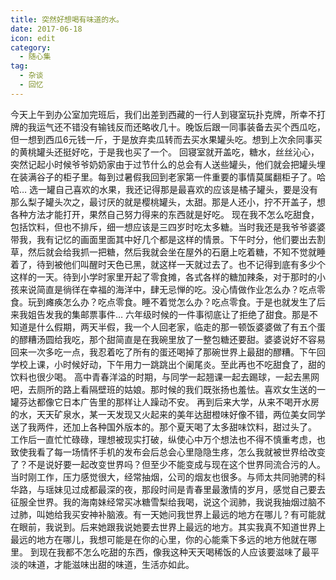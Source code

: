 ```yaml
---
title: 突然好想喝有味道的水。
date: 2017-06-18
icon: edit
category:
  - 随心集
tag:
  - 杂谈
  - 回忆
---
```

今天上午到办公室加完班后，我们出差到西藏的一行人到寝室玩扑克牌，所幸不打牌的我运气还不错没有输钱反而还略收几十。晚饭后跟一同事装备去买个西瓜吃，但一想到西瓜6元钱一斤，于是放弃卖瓜转而去买水果罐头吃。想到上次余同事买的黄桃罐头还挺好吃，于是我也买了一个。
         回寝室就开盖吃，糖水，丝丝沁心，突然记起小时候爷爷奶奶家由于过节什么的总会有人送些罐头，他们就会把罐头埋在装满谷子的柜子里。每到过暑假我回到老家第一件重要的事情莫属翻柜子了。哈哈… 选一罐自己喜欢的水果，我还记得那是最喜欢的应该是橘子罐头，要是没有那么梨子罐头次之，最讨厌的就是樱桃罐头，太甜。那是人还小，拧不开盖子，想各种方法才能打开，果然自己努力得来的东西就是好吃。
         现在我不怎么吃甜食，包括饮料，但也不排斥，细一想应该是三四岁时吃太多糖。当时我还是我爷爷婆婆带我，我有记忆的画面里面其中好几个都是这样的情景。下午时分，他们要出去割草，然后就会给我抓一把糖，然后我就会坐在屋外的石磨上吃着糖，不知不觉就睡着了，待到被他们叫醒时天色已黑，就这样一天就过去了。也不记得到底有多少个这样的一天。待到小学时家里开起了零食摊，各式各样的糖加辣条，对于那时的小孩来说简直是徜徉在幸福的海洋中，肆无忌惮的吃。没心情做作业怎么办？吃点零食。玩到瘫痪怎么办？吃点零食。睡不着觉怎么办？吃点零食。于是也就发生了后来我姐告发我的集邮票事件…
        六年级时候的一件事彻底让了拒绝了甜食。那是不知道是什么假期，两天半假，我一个人回老家，临走的那一顿饭婆婆做了有五个蛋的醪糟汤圆给我吃，那个甜简直是在我碗里放了一整包糖还要甜。婆婆说好不容易回来一次多吃一点，我忍着吃了所有的蛋还喝掉了那碗世界上最甜的醪糟。下午回学校上课，小时候好动，下午用力一跳跳出个阑尾炎。至此再也不吃甜食了，甜的饮料也很少喝。
        高中青春洋溢的时期，与同学一起翘课一起去踢球，一起去黑网吧，去厕所的路上看隔壁班的姑娘。那时候的我们既张扬也羞怯。喜欢女生送的一罐芬达都像它日本广告里的那样让人躁动不安。
        再到后来大学，从来不喝开水房的水，天天矿泉水，某一天发现又火起来的美年达甜橙味好像不错，两位美女同学送了我两件，还加上各种国外版本的。那个夏天喝了太多甜味饮料，甜过头了。
        工作后一直忙忙碌碌，理想被现实打破，纵使心中万个想法也不得不慎重考虑，也致使我看了每一场情怀手机的发布会后总会心里隐隐生疼，怎么我就被世界给改变了？不是说好要一起改变世界吗？但至少不能变成与现在这个世界同流合污的人。当时刚工作，压力感觉很大，经常抽烟，公司的烟友也很多。与师太共同驰骋的科华路，与瑶妹见过成都最深的夜，那段时间是青春里最激情的岁月，感觉自己要去征服全世界。我的海南妹经常买冰糖雪梨给我喝，说这个润肺，我说我抽烟过脑不过肺，叫她给我买安神补脑液。有一天她问我世界上最远的地方在哪儿？有可能就在眼前，我说到。后来她跟我说她要去世界上最远的地方。其实我真不知道世界上最远的地方在哪儿，我想可能是在你的心里，你的心能乘下多远的地方他就在哪里。
         到现在我都不怎么吃甜的东西，像我这种天天喝稀饭的人应该要滋味了最平淡的味道，才能滋味出甜的味道，生活亦如此。
